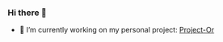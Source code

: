 ### Hi there 👋

- 🔭 I’m currently working on my personal project: [Project-Or](https://apps.apple.com/it/app/project-or/id1665285027?l=en-GB)
